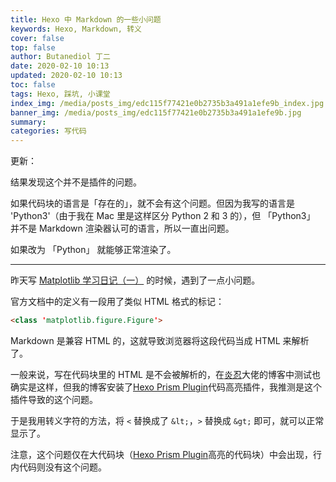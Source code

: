 ```yaml
---
title: Hexo 中 Markdown 的一些小问题
keywords: Hexo, Markdown, 转义
cover: false
top: false
author: Butanediol 丁二
date: 2020-02-10 10:13
updated: 2020-02-10 10:13
toc: false
tags: Hexo, 踩坑, 小课堂
index_img: /media/posts_img/edc115f77421e0b2735b3a491a1efe9b_index.jpg
banner_img: /media/posts_img/edc115f77421e0b2735b3a491a1efe9b.jpg
summary:
categories: 写代码
---
```


更新：

结果发现这个并不是插件的问题。

如果代码块的语言是「存在的」，就不会有这个问题。但因为我写的语言是 'Python3'（由于我在 Mac 里是这样区分 Python 2 和 3 的），但 「Python3」 并不是 Markdown 渲染器认可的语言，所以一直出问题。

如果改为 「Python」 就能够正常渲染了。

---

昨天写 [Matplotlib 学习日记（一）](https://butanediol.github.io/2020/02/09/matplotlib-xue-xi-ri-ji-yi/) 的时候，遇到了一点小问题。

官方文档中的定义有一段用了类似 HTML 格式的标记：

```html
<class 'matplotlib.figure.Figure'>
```

Markdown 是兼容 HTML 的，这就导致浏览器将这段代码当成 HTML 来解析了。

一般来说，写在代码块里的 HTML 是不会被解析的，在[炎忍](https://blog.endureblaze.cn/)大佬的博客中测试也确实是这样，但我的博客安装了[Hexo Prism Plugin](https://github.com/ele828/hexo-prism-plugin)代码高亮插件，我推测是这个插件导致的这个问题。

于是我用转义字符的方法，将 `<` 替换成了 `&lt;`，`>` 替换成 `&gt;` 即可，就可以正常显示了。

注意，这个问题仅在大代码块（[Hexo Prism Plugin](https://github.com/ele828/hexo-prism-plugin)高亮的代码块）中会出现，行内代码则没有这个问题。

